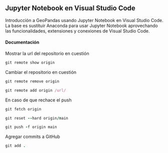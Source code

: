 ## Jupyter Notebook en Visual Studio Code
Introducción a GeoPandas usando Jupyter Notebook en Visual Studio Code. La base es sustituir Anaconda para usar Jupyter Notebook aprovechando las funcionalidades, extensiones y conexiones de Visual Studio Code.

#### Documentación

Mostrar la url del repositorio en cuestión
```ruby
git remote show origin
```

Cambiar el repositorio en cuestión
```ruby
git remote remove origin
```

```ruby
git remote add origin /url/
```

En caso de que rechace el push
```ruby
git fetch origin
```

```ruby
git reset --hard origin/main
```

```ruby
git push -f origin main
```

Agregar commits a GitHub
```ruby
git add .
```

```git status
```

```git commit -m "acción"
```

```# "n" files changed"
```

```git push
```